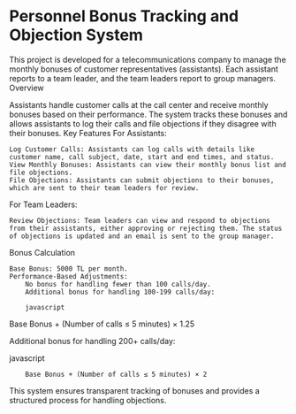 # Personnel Bonus Tracking and Objection System

This project is developed for a telecommunications company to manage the monthly bonuses of customer representatives (assistants). Each assistant reports to a team leader, and the team leaders report to group managers.
Overview

Assistants handle customer calls at the call center and receive monthly bonuses based on their performance. The system tracks these bonuses and allows assistants to log their calls and file objections if they disagree with their bonuses.
Key Features
For Assistants:

    Log Customer Calls: Assistants can log calls with details like customer name, call subject, date, start and end times, and status.
    View Monthly Bonuses: Assistants can view their monthly bonus list and file objections.
    File Objections: Assistants can submit objections to their bonuses, which are sent to their team leaders for review.

For Team Leaders:

    Review Objections: Team leaders can view and respond to objections from their assistants, either approving or rejecting them. The status of objections is updated and an email is sent to the group manager.

Bonus Calculation

    Base Bonus: 5000 TL per month.
    Performance-Based Adjustments:
        No bonus for handling fewer than 100 calls/day.
        Additional bonus for handling 100-199 calls/day:

        javascript

Base Bonus + (Number of calls ≤ 5 minutes) × 1.25

Additional bonus for handling 200+ calls/day:

javascript

        Base Bonus + (Number of calls ≤ 5 minutes) × 2

This system ensures transparent tracking of bonuses and provides a structured process for handling objections.
